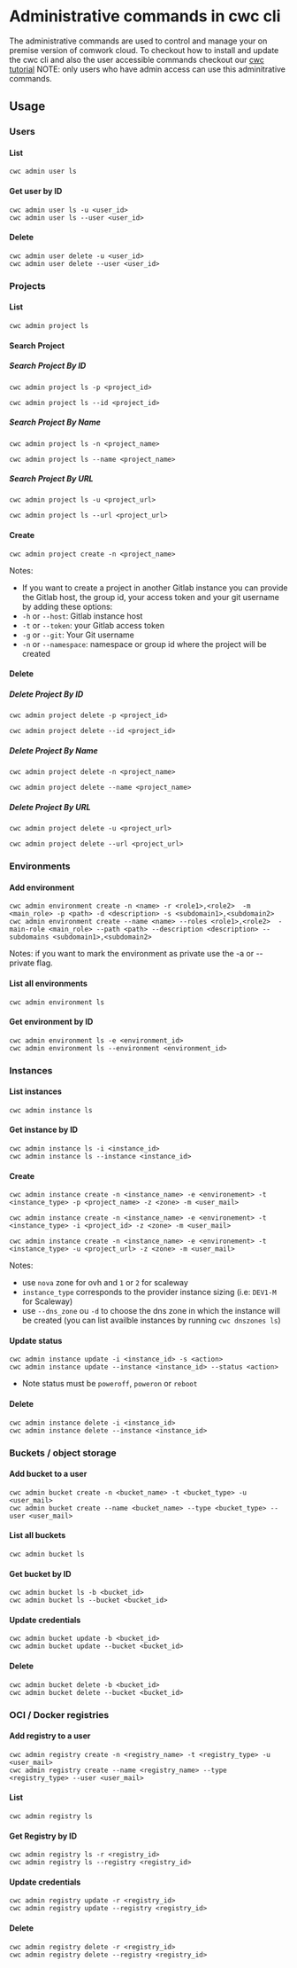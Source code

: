# Administrative commands in cwc cli

The administrative commands are used to control and manage your on premise version of comwork cloud.
To checkout how to install and update the cwc cli and also the user accessible commands checkout our [cwc tutorial](./api/cli.md)
NOTE: only users who have admin access can use this adminitrative commands.

## Usage

### Users

#### List

```shell
cwc admin user ls
```

#### Get user by ID

```shell
cwc admin user ls -u <user_id>
cwc admin user ls --user <user_id>

```

#### Delete

```shell
cwc admin user delete -u <user_id>
cwc admin user delete --user <user_id>

```

### Projects

#### List

```shell
cwc admin project ls
```

#### Search Project

##### Search Project By ID

```shell
cwc admin project ls -p <project_id>
```
```shell
cwc admin project ls --id <project_id>
```


##### Search Project By Name

```shell
cwc admin project ls -n <project_name>
```
```shell
cwc admin project ls --name <project_name>
```


##### Search Project By URL

```shell
cwc admin project ls -u <project_url>
```
```shell
cwc admin project ls --url <project_url>
```

#### Create

```shell
cwc admin project create -n <project_name>
```
Notes: 
* If you want to create a project in another Gitlab instance you can provide the Gitlab host, the group id, your access token and your git username by adding these options:
* `-h` or `--host`: Gitlab instance host
* `-t` or `--token`: your Gitlab access token
* `-g` or `--git`: Your Git username
* `-n` or `--namespace`: namespace or group id where the project will be created
#### Delete

##### Delete Project By ID

```shell
cwc admin project delete -p <project_id>
```
```shell
cwc admin project delete --id <project_id>
```


##### Delete Project By Name

```shell
cwc admin project delete -n <project_name>
```
```shell
cwc admin project delete --name <project_name>
```


##### Delete Project By URL

```shell
cwc admin project delete -u <project_url>
```
```shell
cwc admin project delete --url <project_url>
```

### Environments


#### Add environment


```shell
cwc admin environment create -n <name> -r <role1>,<role2>  -m <main_role> -p <path> -d <description> -s <subdomain1>,<subdomain2>
cwc admin environment create --name <name> --roles <role1>,<role2>  -main-role <main_role> --path <path> --description <description> --subdomains <subdomain1>,<subdomain2>

```
Notes: if you want to mark the environment as private use the -a or --private flag.


#### List all environments

```shell
cwc admin environment ls
```

#### Get environment by ID

```shell
cwc admin environment ls -e <environment_id>
cwc admin environment ls --environment <environment_id>

```


### Instances

#### List instances

```shell
cwc admin instance ls
```

#### Get instance by ID

```shell
cwc admin instance ls -i <instance_id>
cwc admin instance ls --instance <instance_id>

```

#### Create

```shell
cwc admin instance create -n <instance_name> -e <environement> -t <instance_type> -p <project_name> -z <zone> -m <user_mail>
```

```shell
cwc admin instance create -n <instance_name> -e <environement> -t <instance_type> -i <project_id> -z <zone> -m <user_mail>
```

```shell
cwc admin instance create -n <instance_name> -e <environement> -t <instance_type> -u <project_url> -z <zone> -m <user_mail>
```

Notes: 
* use `nova` zone for ovh and `1` or `2` for scaleway
* `instance_type` corresponds to the provider instance sizing (i.e: `DEV1-M` for Scaleway)
* use `--dns_zone` ou `-d` to choose the dns zone in which the instance will be created (you can list availble instances by running
`cwc dnszones ls`)

#### Update status

```shell
cwc admin instance update -i <instance_id> -s <action>
cwc admin instance update --instance <instance_id> --status <action>

```

* Note status must be `poweroff`, `poweron` or `reboot`

#### Delete

```shell
cwc admin instance delete -i <instance_id>
cwc admin instance delete --instance <instance_id>

```    

### Buckets / object storage

#### Add bucket to a user

```shell
cwc admin bucket create -n <bucket_name> -t <bucket_type> -u <user_mail>
cwc admin bucket create --name <bucket_name> --type <bucket_type> --user <user_mail>

```


#### List all buckets

```shell
cwc admin bucket ls
```

#### Get bucket by ID

```shell
cwc admin bucket ls -b <bucket_id>
cwc admin bucket ls --bucket <bucket_id>

```

#### Update credentials

```shell
cwc admin bucket update -b <bucket_id>
cwc admin bucket update --bucket <bucket_id>
```

#### Delete

```shell
cwc admin bucket delete -b <bucket_id>
cwc admin bucket delete --bucket <bucket_id>
```    

### OCI / Docker registries

#### Add registry to a user

```shell
cwc admin registry create -n <registry_name> -t <registry_type> -u <user_mail>
cwc admin registry create --name <registry_name> --type <registry_type> --user <user_mail>

```

#### List

```shell
cwc admin registry ls
```

#### Get Registry by ID

```shell
cwc admin registry ls -r <registry_id>
cwc admin registry ls --registry <registry_id>

```

#### Update credentials

```shell
cwc admin registry update -r <registry_id>
cwc admin registry update --registry <registry_id>
```

#### Delete

```shell
cwc admin registry delete -r <registry_id>
cwc admin registry delete --registry <registry_id>
```
